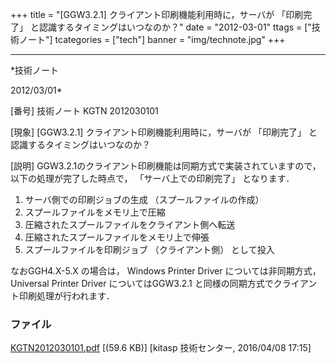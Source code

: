 ﻿+++
title = "[GGW3.2.1] クライアント印刷機能利用時に，サーバが 「印刷完了」 と認識するタイミングはいつなのか？"
date = "2012-03-01"
ttags = ["技術ノート"]
tcategories = ["tech"]
banner = "img/technote.jpg"
+++

-----------------------------------------------------------------------------------------------------------------------------

*技術ノート

2012/03/01*


[番号]
技術ノート KGTN 2012030101

[現象]
[GGW3.2.1] クライアント印刷機能利用時に，サーバが 「印刷完了」
と認識するタイミングはいつなのか？

[説明]
GGW3.2.1のクライアント印刷機能は同期方式で実装されていますので，以下の処理が完了した時点で，
「サーバ上での印刷完了」 となります．

1) サーバ側での印刷ジョブの生成 （スプールファイルの作成）
2) スプールファイルをメモリ上で圧縮
3) 圧縮されたスプールファイルをクライアント側へ転送
4) 圧縮されたスプールファイルをメモリ上で伸張
5) スプールファイルを印刷ジョブ （クライアント側） として投入

なおGGH4.X-5.X の場合は， Windows Printer Driver については非同期方式，
Universal Printer Driver についてはGGW3.2.1
と同様の同期方式でクライアント印刷処理が行われます．


### ファイル

 
 


[KGTN2012030101.pdf](http://techreport.kitasp.net/attachments/download/2514/KGTN2012030101.pdf)
 [(59.6 KB)] [kitasp 技術センター, 2016/04/08
17:15]


 


 

